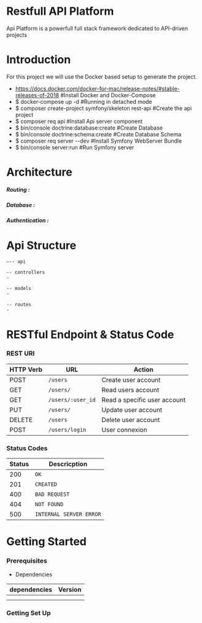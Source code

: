 # Restfull API Platform

Api Platform is a powerfull full stack framework dedicated to API-driven projects

# Introduction

For this project we will use the Docker based setup to generate the project.

- https://docs.docker.com/docker-for-mac/release-notes/#stable-releases-of-2018 #Install Docker and Docker-Compose
- \$ docker-compose up -d #Running in detached mode
- \$ composer create-project symfony/skeleton rest-api #Create the api project
- \$ composer req api #Install Api server component
- \$ bin/console doctrine:database:create #Create Database
- \$ bin/console doctrine:schema:create #Create Database Schema
- \$ composer req server --dev #Install Symfony WebServer Bundle
- \$ bin/console server:run #Run Symfony server

# Architecture

##### Routing :

##### Database :

##### Authentication :

# Api Structure

```
—-- api

-- controllers
-

-- models
-

-- routes
-

```

# RESTful Endpoint & Status Code

### REST URI

| HTTP Verb | URL               | Action                       |
| --------- | ----------------- | ---------------------------- |
| POST      | `/users`          | Create user account          |
| GET       | `/users/`         | Read users account           |
| GET       | `/users/:user_id` | Read a specific user account |
| PUT       | `/users/`         | Update user account          |
| DELETE    | `/users`          | Delete user account          |
| POST      | `/users/login`    | User connexion               |

### Status Codes

| Status | Descricption            |
| ------ | ----------------------- |
| 200    | `OK`                    |
| 201    | `CREATED`               |
| 400    | `BAD REQUEST`           |
| 404    | `NOT FOUND`             |
| 500    | `INTERNAL SERVER ERROR` |

# Getting Started

### Prerequisites

- Dependencies

| dependencies | Version |
| ------------ | ------- |
|              |         |
|              |         |

### Getting Set Up

<!-- ### Contributors -->
